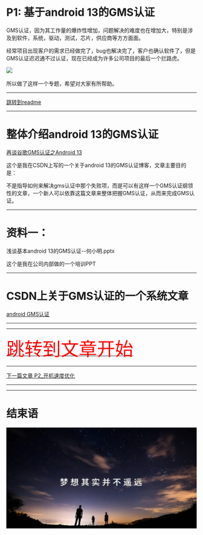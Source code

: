 # P1: 基于android 13的GMS认证

GMS认证，因为其工作量的爆炸性增加，问题解决的难度也在增加大，特别是涉及到软件，系统，驱动，测试，芯片，供应商等方方面面。

经常项目出现客户的需求已经做完了，bug也解决完了，客户也确认软件了，但是GMS认证迟迟通不过认证，现在已经成为许多公司项目的最后一个拦路虎。

<img src="tiger.png">

所以做了这样一个专题，希望对大家有所帮助。


---

[跳转到readme](https://github.com/hfreeman2008/android_core_framework/blob/main/README-CN.md)


---

# 整体介绍android 13的GMS认证

[再谈谷歌GMS认证之Android 13](https://blog.csdn.net/hfreeman2008/article/details/134425087)


这个是我在CSDN上写的一个关于android 13的GMS认证博客，文章主要目的是：

不是指导如何来解决gms认证中那个失败项，而是可以有这样一个GMS认证纲领性的文章，一个新人可以依靠这篇文章来整体把握GMS认证，从而来完成GMS认证。

---

# 资料一：

浅谈基本android 13的GMS认证--何小明.pptx

这个是我在公司内部做的一个培训PPT

---

# CSDN上关于GMS认证的一个系统文章

[android GMS认证](https://blog.csdn.net/hfreeman2008/category_6170578.html)

---

---

[<font face='黑体' color=#ff0000 size=40 >跳转到文章开始</font>](#p1-基于android-13的gms认证)

---


[下一篇文章 P2_开机速度优化](https://github.com/hfreeman2008/android_core_framework/blob/main/P2_%E5%BC%80%E6%9C%BA%E9%80%9F%E5%BA%A6%E4%BC%98%E5%8C%96/%E5%BC%80%E6%9C%BA%E9%80%9F%E5%BA%A6%E4%BC%98%E5%8C%96.md)

---

---

# 结束语

<img src="../Images/end_001.png">